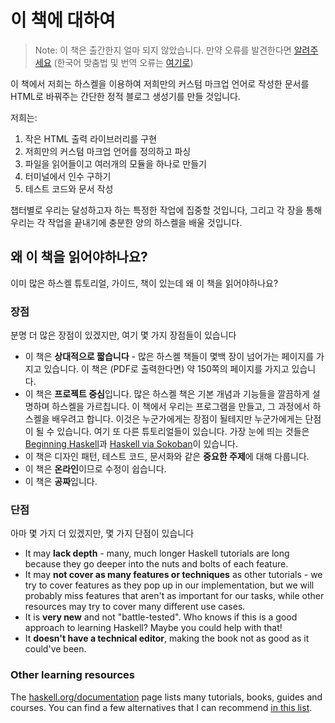 # 이 책에 대하여

> Note: 이 책은 출간한지 얼마 되지 않았습니다. 만약 오류를 발견한다면 [알려주세요](https://github.com/soupi/learn-haskell-blog-generator/issues) (한국어 맞춤법 및 번역 오류는 [여기로](https://github.com/daveg7lee/learn-haskell-blog-generator-kr/pulls))

<!--
<div style="text-align: center">
  <img src="book-logo.png" alt="book logo" style="max-width: 40%">
</div>
-->

이 책에서 저희는 하스켈을 이용하여 저희만의 커스텀 마크업 언어로 작성한 문서를 HTML로 바꿔주는 간단한 정적 블로그 생성기를 만들 것입니다.

저희는:

1. 작은 HTML 출력 라이브러리를 구현
2. 저희만의 커스텀 마크업 언어를 정의하고 파싱
3. 파일을 읽어들이고 여러개의 모듈을 하나로 만들기
4. 터미널에서 인수 구하기
5. 테스트 코드와 문서 작성

챕터별로 우리는 달성하고자 하는 특정한 작업에 집중할 것입니다, 그리고 각 장을 통해 우리는 각 작업을 끝내기에 충분한 양의 하스켈을 배울 것입니다.

## 왜 이 책을 읽어야하나요?

이미 많은 하스켈 튜토리얼, 가이드, 책이 있는데 왜 이 책을 읽어야하나요?

### 장점

분명 더 많은 장점이 있겠지만, 여기 몇 가지 장점들이 있습니다

- 이 책은 **상대적으로 짧습니다** - 많은 하스켈 책들이 몇백 장이 넘어가는 페이지를 가지고 있습니다. 이 책은 (PDF로 출력한다면) 약 150쪽의 페이지를 가지고 있습니다.
- 이 책은 **프로젝트 중심**입니다. 많은 하스켈 책은 기본 개념과 기능들을 깔끔하게 설명하며 하스켈을 가르칩니다. 이 책에서 우리는 프로그램을 만들고, 그 과정에서 하스켈을 배우려고 합니다. 이것은 누군가에게는 장점이 될테지만 누군가에게는 단점이 될 수 있습니다. 여기 또 다른 튜토리얼들이 있습니다. 가장 눈에 띄는 것들은 [Beginning Haskell](https://www.apress.com/gp/book/9781430262510#otherversion=9781430262503)과 [Haskell via Sokoban](https://haskell-via-sokoban.nomeata.de/)이 있습니다.
- 이 책은 디자인 패턴, 테스트 코드, 문서화와 같은 **중요한 주제**에 대해 다룹니다.
- 이 책은 **온라인**이므로 수정이 쉽습니다.
- 이 책은 **공짜**입니다.

### 단점

아마 몇 가지 더 있겠지만, 몇 가지 단점이 있습니다

- It may **lack depth** - many, much longer Haskell tutorials are long because they go
  deeper into the nuts and bolts of each feature.
- It may **not cover as many features or techniques** as other tutorials -
  we try to cover features as they pop up in our implementation, but we will
  probably miss features that aren't as important for our tasks,
  while other resources may try to cover many different use cases.
- It is **very new** and not "battle-tested". Who knows if this is a good approach to
  learning Haskell? Maybe you could help with that!
- It **doesn't have a technical editor**, making the book not as good as it could've been.

### Other learning resources

The [haskell.org/documentation](https://www.haskell.org/documentation/) page lists
many tutorials, books, guides and courses. You can find a few alternatives that I can
recommend [in this list](https://github.com/soupi/haskell-study-plan#about-this-guide).
